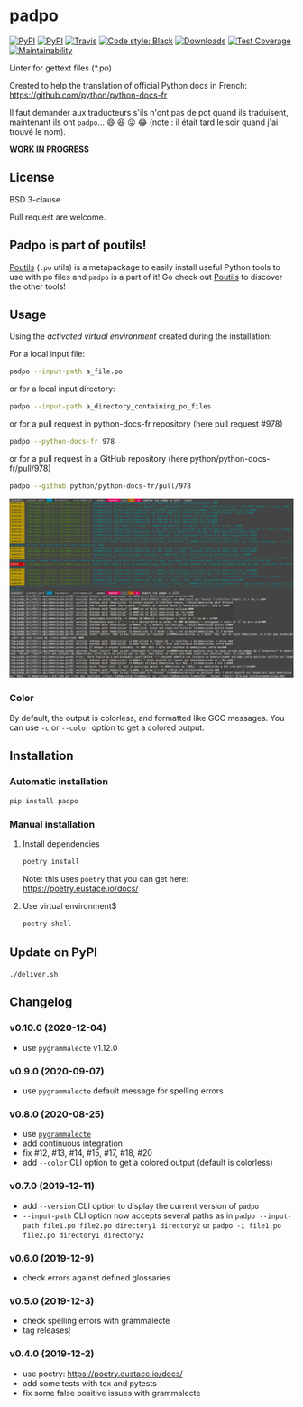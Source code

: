 # padpo

[![PyPI](https://img.shields.io/pypi/v/padpo.svg)](https://pypi.python.org/pypi/padpo)
[![PyPI](https://img.shields.io/pypi/l/padpo.svg)](https://github.com/vpoulailleau/padpo/blob/master/LICENSE)
[![Travis](https://api.travis-ci.com/vpoulailleau/padpo.svg?branch=master)](https://travis-ci.com/vpoulailleau/padpo)
[![Code style: Black](https://img.shields.io/badge/code%20style-black-000000.svg)](https://github.com/ambv/black)
[![Downloads](https://pepy.tech/badge/padpo)](https://pepy.tech/project/padpo)
[![Test Coverage](https://api.codeclimate.com/v1/badges/ab4759d5dc9cc7ea915e/test_coverage)](https://codeclimate.com/github/vpoulailleau/padpo/test_coverage)
[![Maintainability](https://api.codeclimate.com/v1/badges/ab4759d5dc9cc7ea915e/maintainability)](https://codeclimate.com/github/vpoulailleau/padpo/maintainability)

Linter for gettext files (*.po)

Created to help the translation of official Python docs in French: https://github.com/python/python-docs-fr

Il faut demander aux traducteurs s'ils n'ont pas de pot quand ils traduisent, maintenant ils ont `padpo`…
:smile: :laughing: :stuck_out_tongue_winking_eye: :joy: (note : il était tard le soir quand j'ai trouvé le nom).

**WORK IN PROGRESS**

## License

BSD 3-clause

Pull request are welcome.

## Padpo is part of poutils!

[Poutils](https://pypi.org/project/poutils) (`.po` utils) is a metapackage to easily install useful Python tools to use with po files
and `padpo` is a part of it! Go check out [Poutils](https://pypi.org/project/poutils) to discover the other tools!


## Usage

Using the *activated virtual environment* created during the installation:

For a local input file:

```bash
padpo --input-path a_file.po
```

or for a local input directory:

```bash
padpo --input-path a_directory_containing_po_files
```

or for a pull request in python-docs-fr repository (here pull request #978)

```bash
padpo --python-docs-fr 978
```

or for a pull request in a GitHub repository (here python/python-docs-fr/pull/978)

```bash
padpo --github python/python-docs-fr/pull/978
```

![Screenshot](screenshot.png)

### Color

By default, the output is colorless, and formatted like GCC messages. You can use `-c`
or `--color` option to get a colored output.

## Installation

### Automatic installation

```bash
pip install padpo
```

### Manual installation

1. Install dependencies

   ```bash
   poetry install
   ```

   Note: this uses `poetry` that you can get here: https://poetry.eustace.io/docs/

2. Use virtual environment$

   ```bash
   poetry shell
   ```

## Update on PyPI

`./deliver.sh`

## Changelog

### v0.10.0 (2020-12-04)

* use `pygrammalecte` v1.12.0

### v0.9.0 (2020-09-07)

* use `pygrammalecte` default message for spelling errors

### v0.8.0 (2020-08-25)

* use [`pygrammalecte`](https://github.com/vpoulailleau/pygrammalecte)
* add continuous integration
* fix #12, #13, #14, #15, #17, #18, #20
* add `--color` CLI option to get a colored output (default is colorless)

### v0.7.0 (2019-12-11)

* add `--version` CLI option to display the current version of `padpo`
* `--input-path` CLI option now accepts several paths as in
  `padpo --input-path file1.po file2.po directory1 directory2` or
  `padpo -i file1.po file2.po directory1 directory2`

### v0.6.0 (2019-12-9)

* check errors against defined glossaries

### v0.5.0 (2019-12-3)

* check spelling errors with grammalecte
* tag releases!

### v0.4.0 (2019-12-2)

* use poetry: https://poetry.eustace.io/docs/
* add some tests with tox and pytests
* fix some false positive issues with grammalecte

